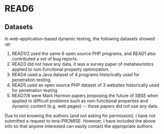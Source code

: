 # READ6

## Datasets
In web-application-based dynamic testing, the following datasets showed up:  
1. READ1/2 used the same 6 open source PHP programs, and READ1 also contributed a set of bug reports.  
2. READ3 did not have any data, it was a survey paper of metaheuristics applied to non-functional property optimization.  
3. READ4 used a Java dataset of 4 programs historically used for penetration testing.  
4. READ5 used an open source PHP dataset of 3 websites historically used for penetration testing.  
5. READ7/8 were Mark Harmon papers proposing the future of SBSE when applied to difficult problems such as non-functional properties and dynamic content (e.g. web pages) -- these papers did not use any data.  

Due to not knowing the authors (and not asking for permission), I have not submitted a request to tera-PROMISE. However, I have included the above info so that anyone interested can easily contact the appropriate authors.   